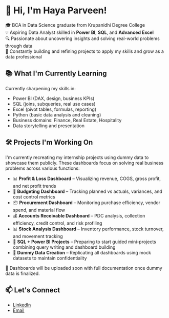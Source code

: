 # 👋 Hi, I'm Haya Parveen!

🎓 BCA in Data Science graduate from Krupanidhi Degree College  
💡 Aspiring Data Analyst skilled in **Power BI**, **SQL**, and **Advanced Excel**  
🔍 Passionate about uncovering insights and solving real-world problems through data  
🚀 Constantly building and refining projects to apply my skills and grow as a data professional


## 📚 What I'm Currently Learning

Currently sharpening my skills in:

- Power BI (DAX, design, business KPIs)
- SQL (joins, subqueries, real use cases)
- Excel (pivot tables, formulas, reporting)
- Python (basic data analysis and cleaning)
- Business domains: Finance, Real Estate, Hospitality
- Data storytelling and presentation


## 🛠️ Projects I'm Working On

I'm currently recreating my internship projects using dummy data to showcase them publicly. These dashboards focus on solving real business problems across various functions:

- 📊 **Profit & Loss Dashboard** – Visualizing revenue, COGS, gross profit, and net profit trends  
- 💸 **Budgeting Dashboard** – Tracking planned vs actuals, variances, and cost control metrics  
- 📦 **Procurement Dashboard** – Monitoring purchase efficiency, vendor spend, and material flow  
- 💰 **Accounts Receivable Dashboard** – PDC analysis, collection efficiency, credit control, and risk profiling  
- 📊 **Stock Analysis Dashboard** – Inventory performance, stock turnover, and movement tracking  
- 🧩 **SQL + Power BI Projects** – Preparing to start guided mini-projects combining query writing and dashboard building  
- 📁 **Dummy Data Creation** – Replicating all dashboards using mock datasets to maintain confidentiality  

📌 Dashboards will be uploaded soon with full documentation once dummy data is finalized.

## 📫 Let's Connect
- [LinkedIn](https://www.linkedin.com/in/hayaparveen)
- [Email](mailto:parveenhaya01@gmail.com)
